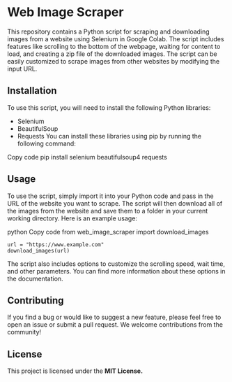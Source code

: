 # Web Image Scraper

This repository contains a Python script for scraping and downloading images from a website using Selenium in Google Colab. The script includes features like scrolling to the bottom of the webpage, waiting for content to load, and creating a zip file of the downloaded images. The script can be easily customized to scrape images from other websites by modifying the input URL.

## Installation

To use this script, you will need to install the following Python libraries:

- Selenium
- BeautifulSoup
- Requests
You can install these libraries using pip by running the following command:

Copy code
pip install selenium beautifulsoup4 requests

## Usage

To use the script, simply import it into your Python code and pass in the URL of the website you want to scrape. The script will then download all of the images from the website and save them to a folder in your current working directory. Here is an example usage:

python
Copy code
from web_image_scraper import download_images

```
url = "https://www.example.com"
download_images(url)
```

The script also includes options to customize the scrolling speed, wait time, and other parameters. You can find more information about these options in the documentation.

## Contributing

If you find a bug or would like to suggest a new feature, please feel free to open an issue or submit a pull request. We welcome contributions from the community!

## License

This project is licensed under the <b>MIT License.</b>
